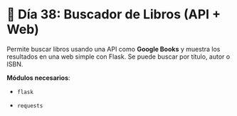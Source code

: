 # 📘 Día 38: Buscador de Libros (API + Web)

Permite buscar libros usando una API como **Google Books** y muestra los resultados en una web simple con Flask. Se puede buscar por título, autor o ISBN.

**Módulos necesarios**:

- `flask`
    
- `requests`